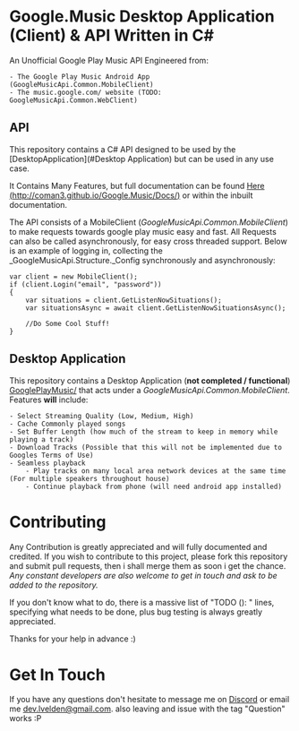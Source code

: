 # Google.Music Desktop Application (Client) & API Written in C#

An Unofficial Google Play Music API Engineered from:

	- The Google Play Music Android App (GoogleMusicApi.Common.MobileClient)
	- The music.google.com/ website (TODO: GoogleMusicApi.Common.WebClient)

## API

This repository contains a C# API designed to be used by the [DesktopApplication](#Desktop Application) but can be used in any use case.

It Contains Many Features, but full documentation can be found [Here (http://coman3.github.io/Google.Music/Docs/)](http://coman3.github.io/Google.Music/Docs/) or within the inbuilt documentation.

The API consists of a MobileClient (_GoogleMusicApi.Common.MobileClient_) to make requests towards google play music easy and fast. All Requests can also be called asynchronously, for easy cross threaded support.
Below is an example of logging in, collecting the _GoogleMusicApi.Structure._Config synchronously and asynchronously:

```
var client = new MobileClient();
if (client.Login("email", "password"))
{
    var situations = client.GetListenNowSituations();
    var situationsAsync = await client.GetListenNowSituationsAsync();
                
    //Do Some Cool Stuff!
}

```


## Desktop Application
This repository contains a Desktop Application (**not completed / functional**) [GooglePlayMusic/](GooglePlayMusic/GooglePlayMusic.csproj) that acts under a _GoogleMusicApi.Common.MobileClient_. 
Features **will** include:

	- Select Streaming Quality (Low, Medium, High)
	- Cache Commonly played songs
	- Set Buffer Length (how much of the stream to keep in memory while playing a track)
	- Download Tracks (Possible that this will not be implemented due to Googles Terms of Use)
	- Seamless playback 
		- Play tracks on many local area network devices at the same time (For multiple speakers throughout house)
		- Continue playback from phone (will need android app installed)

# Contributing 

Any Contribution is greatly appreciated and will fully documented and credited. If you wish to contribute to this project,
please fork this repository and submit pull requests, then i shall merge them as soon i get the chance. 
*Any constant developers are also welcome to get in touch and ask to be added to the repository.*


If you don't know what to do, there is a massive list of "TODO (<Priority>): " lines, specifying what needs to be done, plus bug testing is always greatly appreciated.

Thanks for your help in advance :)

# Get In Touch

If you have any questions don't hesitate to message me on [Discord](https://discord.gg/012WlrsiVIhOjHvEx) or email me [dev.lvelden@gmail.com](malto:dev.lvelden@gmail.com). 
also leaving and issue with the tag "Question" works :P
